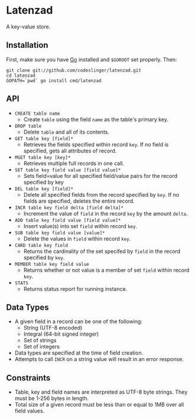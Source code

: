 Latenzad
========

A key-value store.

Installation
------------

First, make sure you have [Go](http://golang.org) installed and `$GOROOT` set properly. Then:

    git clone git://github.com/codeslinger/latenzad.git
    cd latenzad
    GOPATH=`pwd` go install cmd/latenzad

API
---

* `CREATE table name`
  - Create `table` using the field `name` as the table's primary key.
* `DROP table`
  - Delete `table` and all of its contents.
* `GET table key [field]*`
  * Retrieves the fields specified within record `key`. If no field is specified, gets all attributes of record.
* `MGET table key [key]*`
  * Retrieves multiple full records in one call.
* `SET table key field value [field value]*`
  * Sets field=value for all specified field/value pairs for the record specified by key
* `DEL table key [field]*`
  * Delete all specified fields from the record specified by `key`. If no fields are specified, deletes the entire record.
* `INCR table key field delta [field delta]*`
  * Increment the value of `field` in the record `key` by the amount `delta`.
* `ADD table key field value [field value]*`
  * Insert value(s) into set `field` within record `key`.
* `SUB table key field value [value]*`
  - Delete the values in `field` within record `key`.
* `CARD table key field`
  - Returns the cardinality of the set specifed by `field` in the record specified by `key`.
* `MEMBER table key field value`
  - Returns whether or not value is a member of set `field` within record `key`.
* `STATS`
  - Returns status report for running instance.

Data Types
----------

* A given field in a record can be one of the following:
  * String (UTF-8 encoded)
  * Integral (64-bit signed integer)
  * Set of strings
  * Set of integers
* Data types are specified at the time of field creation.
* Attempts to call `INCR` on a string value will result in an error response.

Constraints
-----------

* Table, key and field names are interpreted as UTF-8 byte strings. They must be 1-256 bytes in length.
* Total size of a given record must be less than or equal to 1MB over all field values.

